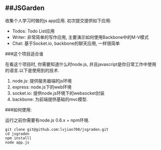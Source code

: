 ##JSGarden
---

收集个人学习时做的js app应用. 初次提交提供如下应用:	

* Todos: Todo List应用
* Writer: 非常简单的写作应用, 主要演示如何使用Backbone中的M-V模式
* Chat: 基于Socket.io, backbone的聊天应用, 一样很简单	

###这个项目适合谁	

在看这个项目时, 你需要知道什么时node.js, 并且javascript是你日常工作中使用的语言.以下是使用到的技术.

1. node.js: 提供服务器端的js环境
2. express: node.js下的web环境
3. socket.io: 提供node.js环境下的websocket封装
4. backbone: 为前端提供基础的mvc模型.

###如何使用:

运行之前你需要有node.js 0.6.x + npm环境.

	git clone git@github.com:lvjian700/jsgraden.git
	cd jsgraden
	npm installl
	node app.js

